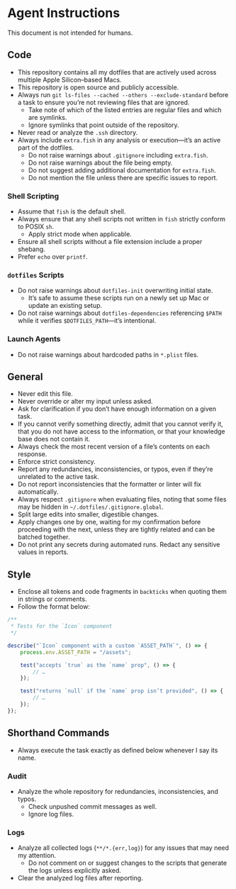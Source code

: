 # Agent Instructions

This document is not intended for humans.

## Code

- This repository contains all my dotfiles that are actively used across multiple Apple Silicon–based Macs.
- This repository is open source and publicly accessible.
- Always run `git ls-files --cached --others --exclude-standard` before a task to ensure you’re not reviewing files that are ignored.
    - Take note of which of the listed entries are regular files and which are symlinks.
    - Ignore symlinks that point outside of the repository.
- Never read or analyze the `.ssh` directory.
- Always include `extra.fish` in any analysis or execution—it’s an active part of the dotfiles.
    - Do not raise warnings about `.gitignore` including `extra.fish`.
    - Do not raise warnings about the file being empty.
    - Do not suggest adding additional documentation for `extra.fish`.
    - Do not mention the file unless there are specific issues to report.

### Shell Scripting

- Assume that `fish` is the default shell.
- Always ensure that any shell scripts not written in `fish` strictly conform to POSIX `sh`.
    - Apply strict mode when applicable.
- Ensure all shell scripts without a file extension include a proper shebang.
- Prefer `echo` over `printf`.

### `dotfiles` Scripts

- Do not raise warnings about `dotfiles-init` overwriting initial state.
    - It’s safe to assume these scripts run on a newly set up Mac or update an existing setup.
- Do not raise warnings about `dotfiles-dependencies` referencing `$PATH` while it verifies `$DOTFILES_PATH`—it’s intentional.

### Launch Agents

- Do not raise warnings about hardcoded paths in `*.plist` files.

## General

- Never edit this file.
- Never override or alter my input unless asked.
- Ask for clarification if you don’t have enough information on a given task.
- If you cannot verify something directly, admit that you cannot verify it, that you do not have access to the information, or that your knowledge base does not contain it.
- Always check the most recent version of a file’s contents on each response.
- Enforce strict consistency.
- Report any redundancies, inconsistencies, or typos, even if they’re unrelated to the active task.
- Do not report inconsistencies that the formatter or linter will fix automatically.
- Always respect `.gitignore` when evaluating files, noting that some files may be hidden in `~/.dotfiles/.gitignore.global`.
- Split large edits into smaller, digestible changes.
- Apply changes one by one, waiting for my confirmation before proceeding with the next, unless they are tightly related and can be batched together.
- Do not print any secrets during automated runs. Redact any sensitive values in reports.

## Style

- Enclose all tokens and code fragments in `backticks` when quoting them in strings or comments.
- Follow the format below:

```js
/**
 * Tests for the `Icon` component
 */

describe("`Icon` component with a custom `ASSET_PATH`", () => {
	process.env.ASSET_PATH = "/assets";

	test("accepts `true` as the `name` prop", () => {
		// …
	});

	test("returns `null` if the `name` prop isn’t provided", () => {
		// …
	});
});
```

## Shorthand Commands

- Always execute the task exactly as defined below whenever I say its name.

### Audit

- Analyze the whole repository for redundancies, inconsistencies, and typos.
    - Check unpushed commit messages as well.
    - Ignore log files.

### Logs

- Analyze all collected logs (`**/*.{err,log}`) for any issues that may need my attention.
    - Do not comment on or suggest changes to the scripts that generate the logs unless explicitly asked.
- Clear the analyzed log files after reporting.
